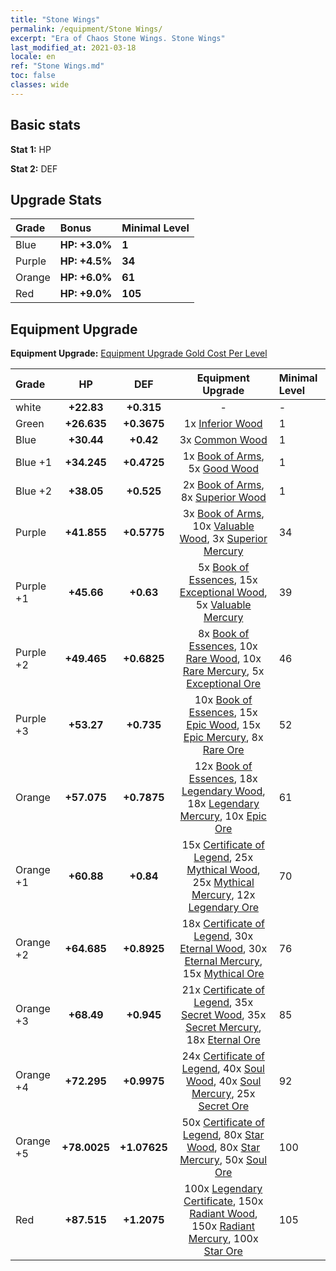```yaml
---
title: "Stone Wings"
permalink: /equipment/Stone Wings/
excerpt: "Era of Chaos Stone Wings. Stone Wings"
last_modified_at: 2021-03-18
locale: en
ref: "Stone Wings.md"
toc: false
classes: wide
---
```


## Basic stats
 **Stat 1:** HP

 **Stat 2:** DEF

## Upgrade Stats

  |     Grade    |   Bonus | Minimal Level | 
  |:-------------|:--------|:--------------| 
  | Blue | **HP: +3.0%** | **1** | 
  | Purple | **HP: +4.5%** | **34** | 
  | Orange | **HP: +6.0%** | **61** | 
  | Red | **HP: +9.0%** | **105** | 


## Equipment Upgrade
 **Equipment Upgrade:** [Equipment Upgrade Gold Cost Per Level](/equipment/EquipmentUpgradeCostPerLevel/) 

  |          Grade      | HP | DEF | Equipment Upgrade | Minimal Level |
  |:--------------------|:---------:|:---------:|:----------------:|:--------------|
  | white | **+22.83** | **+0.315** | - | - |
  | Green | **+26.635** | **+0.3675** | 1x [Inferior Wood](/Items/mat_1/) | 1 |
  | Blue | **+30.44** | **+0.42** | 3x [Common Wood](/Items/mat_7/) | 1 |
  | Blue +1 | **+34.245** | **+0.4725** | 1x [Book of Arms](/Items/mat_18/), 5x [Good Wood](/Items/mat_13/) | 1 |
  | Blue +2 | **+38.05** | **+0.525** | 2x [Book of Arms](/Items/mat_25/), 8x [Superior Wood](/Items/mat_20/) | 1 |
  | Purple | **+41.855** | **+0.5775** | 3x [Book of Arms](/Items/mat_32/), 10x [Valuable Wood](/Items/mat_27/), 3x [Superior Mercury](/Items/mat_21/) | 34 |
  | Purple +1 | **+45.66** | **+0.63** | 5x [Book of Essences](/Items/mat_39/), 15x [Exceptional Wood](/Items/mat_34/), 5x [Valuable Mercury](/Items/mat_28/) | 39 |
  | Purple +2 | **+49.465** | **+0.6825** | 8x [Book of Essences](/Items/mat_46/), 10x [Rare Wood](/Items/mat_41/), 10x [Rare Mercury](/Items/mat_42/), 5x [Exceptional Ore](/Items/mat_33/) | 46 |
  | Purple +3 | **+53.27** | **+0.735** | 10x [Book of Essences](/Items/mat_53/), 15x [Epic Wood](/Items/mat_48/), 15x [Epic Mercury](/Items/mat_49/), 8x [Rare Ore](/Items/mat_40/) | 52 |
  | Orange | **+57.075** | **+0.7875** | 12x [Book of Essences](/Items/mat_60/), 18x [Legendary Wood](/Items/mat_55/), 18x [Legendary Mercury](/Items/mat_56/), 10x [Epic Ore](/Items/mat_47/) | 61 |
  | Orange +1 | **+60.88** | **+0.84** | 15x [Certificate of Legend](/Items/mat_67/), 25x [Mythical Wood](/Items/mat_62/), 25x [Mythical Mercury](/Items/mat_63/), 12x [Legendary Ore](/Items/mat_54/) | 70 |
  | Orange +2 | **+64.685** | **+0.8925** | 18x [Certificate of Legend](/Items/mat_74/), 30x [Eternal Wood](/Items/mat_69/), 30x [Eternal Mercury](/Items/mat_70/), 15x [Mythical Ore](/Items/mat_61/) | 76 |
  | Orange +3 | **+68.49** | **+0.945** | 21x [Certificate of Legend](/Items/mat_81/), 35x [Secret Wood](/Items/mat_76/), 35x [Secret Mercury](/Items/mat_77/), 18x [Eternal Ore](/Items/mat_68/) | 85 |
  | Orange +4 | **+72.295** | **+0.9975** | 24x [Certificate of Legend](/Items/mat_88/), 40x [Soul Wood](/Items/mat_83/), 40x [Soul Mercury](/Items/mat_84/), 25x [Secret Ore](/Items/mat_75/) | 92 |
  | Orange +5 | **+78.0025** | **+1.07625** | 50x [Certificate of Legend](/Items/mat_95/), 80x [Star Wood](/Items/mat_90/), 80x [Star Mercury](/Items/mat_91/), 50x [Soul Ore](/Items/mat_82/) | 100 |
  | Red | **+87.515** | **+1.2075** | 100x [Legendary Certificate](/Items/mat_102/), 150x [Radiant Wood](/Items/mat_97/), 150x [Radiant Mercury](/Items/mat_98/), 100x [Star Ore](/Items/mat_89/) | 105 |

